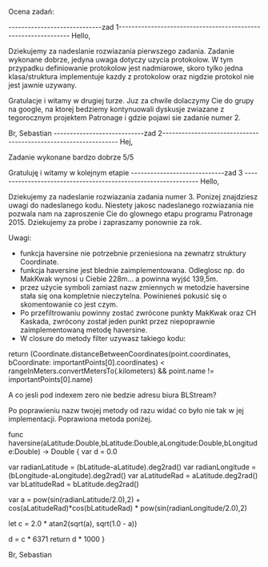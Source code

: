 Ocena zadań:


-----------------------------zad 1---------------------------------------------------------------
Hello,

Dziekujemy za nadeslanie rozwiazania pierwszego zadania. Zadanie wykonane dobrze, jedyna uwaga dotyczy uzycia protokolow. W tym przypadku definiowanie protokolow jest nadmiarowe, skoro tylko jedna klasa/struktura implementuje kazdy z protokolow oraz nigdzie protokol nie jest jawnie uzywany.

Gratulacje i witamy w drugiej turze. Juz za chwile dolaczymy Cie do grupy na google, na ktorej bedziemy kontynuowali dyskusje zwiazane z tegorocznym projektem Patronage i gdzie pojawi sie zadanie numer 2.

Br,
Sebastian
----------------------------zad 2----------------------------------------------------------------
Hej,

Zadanie wykonane bardzo dobrze 5/5

Gratuluję i witamy w kolejnym etapie 
-----------------------------zad 3 ---------------------------------------------------------------
Hello,

Dziekujemy za nadeslanie rozwiazania zadania numer 3. Ponizej znajdziesz uwagi do nadeslanego kodu. Niestety jakosc nadeslanego rozwiazania nie pozwala nam na zaproszenie Cie do glownego etapu programu Patronage 2015. Dziekujemy za probe i zapraszamy ponownie za rok.

Uwagi:
- funkcja haversine nie potrzebnie przeniesiona na zewnatrz struktury Coordinate. 
- funkcja haversine jest blednie zaimplementowana. Odleglosc np. do MakKwak wynosi u Ciebie 228m... a powinna wyjść 139,5m. 
- przez użycie symboli zamiast nazw zmiennych w metodzie haversine stała się ona kompletnie nieczytelna. Powinieneś pokusić się o skomentowanie co jest czym.
- Po przefiltrowaniu powinny zostać zwrócone punkty MakKwak oraz CH Kaskada, zwrócony został jeden punkt przez niepoprawnie zaimplementowaną metodę haversine.
- W closure do metody filter uzywasz takiego kodu:

return (Coordinate.distanceBetweenCoordinates(point.coordinates, bCoordinate: importantPoints[0].coordinates) < rangeInMeters.convertMetersTo(.kilometers) && point.name != importantPoints[0].name)

A co jesli pod indexem zero nie bedzie adresu biura BLStream?

Po poprawieniu nazw twojej metody od razu widać co było nie tak w jej implementacji. Poprawiona metoda poniżej.

func haversine(aLatitude:Double,bLatitude:Double,aLongitude:Double,bLongitude:Double) -> Double {
var d = 0.0

var radianLatitude = (bLatitude-aLatitude).deg2rad()
var radianLongitude = (bLongitude-aLongitude).deg2rad()
var aLatitudeRad = aLatitude.deg2rad()
var bLatitudeRad = bLatitude.deg2rad()

var a = pow(sin(radianLatitude/2.0),2) + cos(aLatitudeRad)*cos(bLatitudeRad) * pow(sin(radianLongitude/2.0),2)

let c = 2.0 * atan2(sqrt(a), sqrt(1.0 - a))

d = c * 6371
return d * 1000
}


Br,
Sebastian
